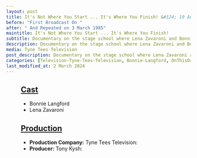 ```yaml
---
layout: post
title: It's Not Where You Start ... It's Where You Finish! &#124; 19 August 1984
before: "First Broadcast On "
after: " And Repeated on 3 March 1985"
maintitle: It's Not Where You Start ... It's Where You Finish!
subtitle: Documentary on the stage school where Lena Zavaroni and Bonnie Langford Started
description: Documentary on the stage school where Lena Zavaroni and Bonnie Langford Started
media: Tyne Tees Television
post_description: Documentary on the stage school where Lena Zavaroni and Bonnie Langford Started.
categories: [Television-Tyne-Tees-Television, Bonnie-Langford, OnThisDay19August, Year-1974, OnThisDay3March]
last_modified_at: 2 March 2024
---
```


<figure class="fig3">
<div class="CardLayout">
<div class="CardItem">
<h2 id="infobox1" class="infobox"><a href="#infobox1">Cast</a></h2>
<div class="CardItem split">
<ul>
<li>Bonnie Langford</li>
<li>Lena Zavaroni</li>
</ul>
</div></div></div>
</figure>

<figure class="fig3">
<div class="CardLayout">
<div class="CardItem">
<h2 id="infobox2" class="infobox"><a href="#infobox2">Production</a></h2>
<div class="CardItem split">
<ul>
<li><strong>Production Company:</strong> Tyne Tees Television:</li>
<li><strong>Producer:</strong> Tony Kysh:</li>
</ul>
</div></div></div>
</figure>

